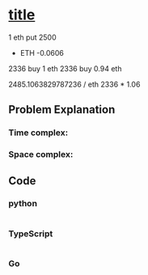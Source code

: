 # [title](url)


1 eth put 2500  
- ETH -0.0606

2336 buy 1 eth
2336 buy 0.94 eth

2485.1063829787236 / eth
2336 * 1.06

## Problem Explanation

### Time complex:

### Space complex:

## Code

### python
```python

```

### TypeScript
```TypeScript


```

### Go
```go
```